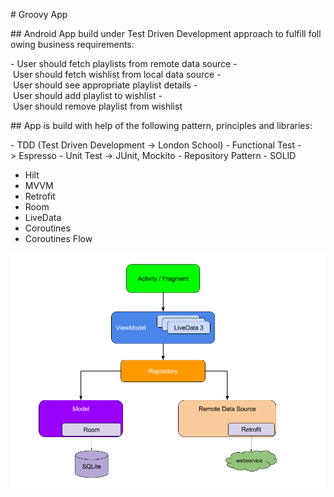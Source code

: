 # Groovy App

## Android App build under Test Driven Development approach to fulfill following business requirements:

- User should fetch playlists from remote data source
- User should fetch wishlist from local data source
- User should see appropriate playlist details
- User should add playlist to wishlist
- User should remove playlist from wishlist

## App is build with help of the following pattern, principles and libraries:

- TDD (Test Driven Development -> London School)
- Functional Test -> Espresso
- Unit Test -> JUnit, Mockito
- Repository Pattern
- SOLID
- Hilt
- MVVM
- Retrofit
- Room
- LiveData
- Coroutines
- Coroutines Flow

![Screenshot](final_architecture.png)
